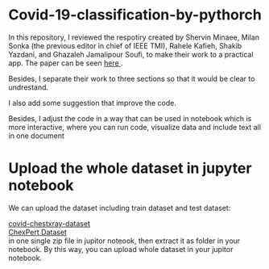 # Covid-19-classification-by-pythorch

In this repository, I reviewed the respotiry created by Shervin Minaee, Milan Sonka (the previous editor in chief of IEEE TMI), Rahele Kafieh, Shakib Yazdani, and Ghazaleh Jamalipour Soufi,  to make their work to a practical app. The paper can be seen <a href= "https://arxiv.org/pdf/2004.09363.pdf"> here </a>.

Besides, I separate their work to three sections so that it would be clear to undrestand. 


I also add some suggestion that improve the code. 

Besides, I adjust the code in a way that can be used in notebook which is more interactive, where you can run code, visualize data and include text all in one document

# Upload the whole dataset in jupyter notebook

We can upload the dataset including train dataset and test dataset:

<a href= "https://github.com/ieee8023/covid-chestxray-dataset"> covid-chestxray-dataset </a>   
<a href= "https://stanfordmlgroup.github.io/competitions/chexpert"> ChexPert Dataset </a>  
in one single zip file in jupitor noteook, then extract it as folder in your notebook. By this way, you can upload whole dataset in your jupitor notebook. 
